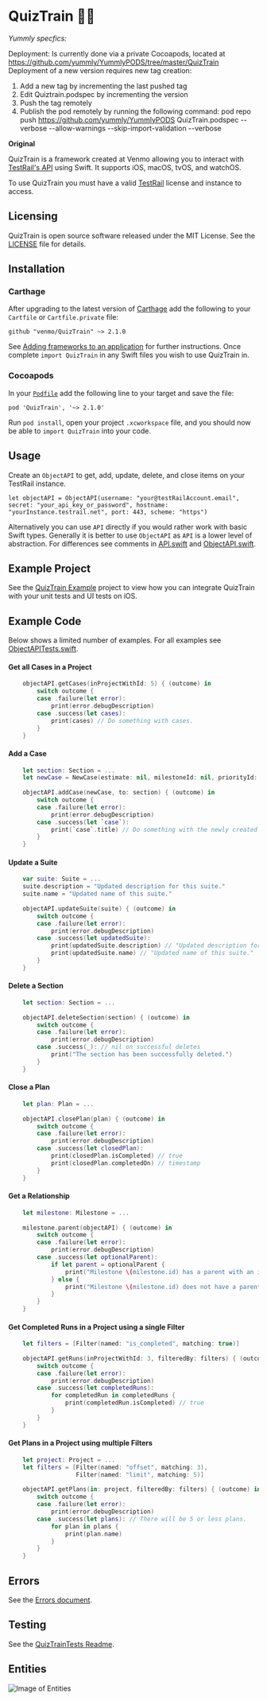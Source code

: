 # QuizTrain 📝🚆

*Yummly specfics:*

Deployment: Is currently done via a private Cocoapods, located at https://github.com/yummly/YummlyPODS/tree/master/QuizTrain 
Deployment of a new version requires new tag creation:

1)  Add a new tag by incrementing the last pushed tag
2) Edit Quiztrain.podspec by incrementing the version
3) Push the tag remotely
4) Publish the pod remotely by running the following command:
pod repo push https://github.com/yummly/YummlyPODS QuizTrain.podspec --verbose --allow-warnings --skip-import-validation --verbose

**Original**

QuizTrain is a framework created at Venmo allowing you to interact with [TestRail's API](http://docs.gurock.com/testrail-api2/start) using Swift. It supports iOS, macOS, tvOS, and watchOS.

To use QuizTrain you must have a valid [TestRail](http://www.gurock.com/testrail/) license and instance to access.

## Licensing

QuizTrain is open source software released under the MIT License. See the [LICENSE](LICENSE) file for details.

## Installation

### Carthage

After upgrading to the latest version of [Carthage](https://github.com/Carthage/Carthage) add the following to your `Cartfile` or `Cartfile.private` file:

    github "venmo/QuizTrain" ~> 2.1.0

See [Adding frameworks to an application](https://github.com/Carthage/Carthage#adding-frameworks-to-an-application) for further instructions. Once complete `import QuizTrain` in any Swift files you wish to use QuizTrain in.

### Cocoapods

In your [`Podfile`](https://guides.cocoapods.org/using/the-podfile.html) add the following line to your target and save the file:

    pod 'QuizTrain', '~> 2.1.0'

Run `pod install`, open your project `.xcworkspace` file, and you should now be able to `import QuizTrain` into your code.

## Usage

Create an `ObjectAPI` to get, add, update, delete, and close items on your TestRail instance.

    let objectAPI = ObjectAPI(username: "your@testRailAccount.email", secret: "your_api_key_or_password", hostname: "yourInstance.testrail.net", port: 443, scheme: "https")

Alternatively you can use `API` directly if you would rather work with basic Swift types. Generally it is better to use `ObjectAPI` as `API` is a lower level of abstraction. For differences see comments in [API.swift](QuizTrain/Network/API.swift) and [ObjectAPI.swift](QuizTrain/Network/ObjectAPI.swift).

## Example Project

See the [QuizTrain Example](https://github.com/venmo/QuizTrainExample) project to view how you can integrate QuizTrain with your unit tests and UI tests on iOS.

## Example Code

Below shows a limited number of examples. For all examples see [ObjectAPITests.swift](QuizTrainTests/Network/ObjectAPITests.swift).

#### Get all Cases in a Project

```swift
    objectAPI.getCases(inProjectWithId: 5) { (outcome) in
        switch outcome {
        case .failure(let error):
            print(error.debugDescription)
        case .success(let cases):
            print(cases) // Do something with cases.
        }
    }
```

#### Add a Case

```swift
    let section: Section = ...
    let newCase = NewCase(estimate: nil, milestoneId: nil, priorityId: nil, refs: nil, templateId: nil, title: "New Case Title", typeId: nil, customFields: nil)
    
    objectAPI.addCase(newCase, to: section) { (outcome) in
        switch outcome {
        case .failure(let error):
            print(error.debugDescription)
        case .success(let `case`):
            print(`case`.title) // Do something with the newly created `case`.
        }
    }
```

#### Update a Suite

```swift
    var suite: Suite = ...
    suite.description = "Updated description for this suite."
    suite.name = "Updated name of this suite."
    
    objectAPI.updateSuite(suite) { (outcome) in
        switch outcome {
        case .failure(let error):
            print(error.debugDescription)
        case .success(let updatedSuite):
            print(updatedSuite.description) // "Updated description for this suite."
            print(updatedSuite.name) // "Updated name of this suite."
        }
    }
```

#### Delete a Section

```swift
    let section: Section = ...
    
    objectAPI.deleteSection(section) { (outcome) in
        switch outcome {
        case .failure(let error):
            print(error.debugDescription)
        case .success(_): // nil on successful deletes
            print("The section has been successfully deleted.")
        }
    }
```

#### Close a Plan

```swift
    let plan: Plan = ...
    
    objectAPI.closePlan(plan) { (outcome) in
        switch outcome {
        case .failure(let error):
            print(error.debugDescription)
        case .success(let closedPlan):
            print(closedPlan.isCompleted) // true
            print(closedPlan.completedOn) // timestamp
        }
    }
```

#### Get a Relationship

```swift
    let milestone: Milestone = ...
    
    milestone.parent(objectAPI) { (outcome) in
        switch outcome {
        case .failure(let error):
            print(error.debugDescription)
        case .success(let optionalParent):
            if let parent = optionalParent {
                print("Milestone \(milestone.id) has a parent with an id of \(parent.id).")
            } else {
                print("Milestone \(milestone.id) does not have a parent.")
            }
        }
    }
```

#### Get Completed Runs in a Project using a single Filter

```swift
    let filters = [Filter(named: "is_completed", matching: true)]
    
    objectAPI.getRuns(inProjectWithId: 3, filteredBy: filters) { (outcome) in
        switch outcome {
        case .failure(let error):
            print(error.debugDescription)
        case .success(let completedRuns):
            for completedRun in completedRuns {
                print(completedRun.isCompleted) // true
            }
        }
    }
```

#### Get Plans in a Project using multiple Filters

```swift
    let project: Project = ...
    let filters = [Filter(named: "offset", matching: 3),
                   Filter(named: "limit", matching: 5)]
    
    objectAPI.getPlans(in: project, filteredBy: filters) { (outcome) in
        switch outcome {
        case .failure(let error):
            print(error.debugDescription)
        case .success(let plans): // There will be 5 or less plans.
            for plan in plans {
                print(plan.name)
            }
        }
    }
```

## Errors

See the [Errors document](ERRORS.md).

## Testing

See the [QuizTrainTests Readme](QuizTrainTests/README.md).

## Entities

![Image of Entities](Entities.png)
